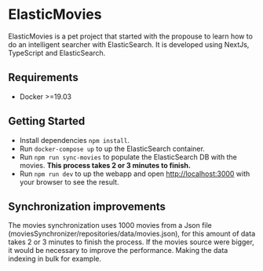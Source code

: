 # ElasticMovies

ElasticMovies is a pet project that started with the propouse to learn how to do an intelligent searcher with ElasticSearch.
It is developed using NextJs, TypeScript and ElasticSearch.

## Requirements

* Docker >=19.03 

## Getting Started

- Install dependencies ```npm install```.
- Run ```docker-compose up``` to up the ElasticSearch container.
- Run ```npm run sync-movies``` to populate the ElasticSearch DB with the movies. **This process takes 2 or 3 minutes to finish.**
- Run ```npm run dev``` to up the webapp and open [http://localhost:3000](http://localhost:3000) with your browser to see the result.

## Synchronization improvements

The movies synchronization uses 1000 movies from a Json file (moviesSynchronizer/repositories/data/movies.json), for this amount of data takes 2 or 3 minutes to finish the process.
If the movies source were bigger, it would be necessary to improve the performance. Making the data indexing in bulk for example.
